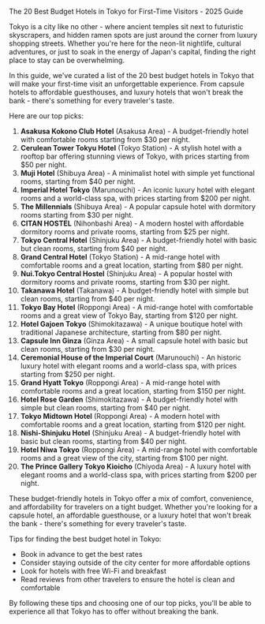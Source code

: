 The 20 Best Budget Hotels in Tokyo for First-Time Visitors - 2025 Guide

Tokyo is a city like no other - where ancient temples sit next to futuristic skyscrapers, and hidden ramen spots are just around the corner from luxury shopping streets. Whether you're here for the neon-lit nightlife, cultural adventures, or just to soak in the energy of Japan's capital, finding the right place to stay can be overwhelming.

In this guide, we've curated a list of the 20 best budget hotels in Tokyo that will make your first-time visit an unforgettable experience. From capsule hotels to affordable guesthouses, and luxury hotels that won't break the bank - there's something for every traveler's taste.

Here are our top picks:

1. **Asakusa Kokono Club Hotel** (Asakusa Area) - A budget-friendly hotel with comfortable rooms starting from $30 per night.
2. **Cerulean Tower Tokyu Hotel** (Tokyo Station) - A stylish hotel with a rooftop bar offering stunning views of Tokyo, with prices starting from $50 per night.
3. **Muji Hotel** (Shibuya Area) - A minimalist hotel with simple yet functional rooms, starting from $40 per night.
4. **Imperial Hotel Tokyo** (Marunouchi) - An iconic luxury hotel with elegant rooms and a world-class spa, with prices starting from $200 per night.
5. **The Millennials** (Shibuya Area) - A popular capsule hotel with dormitory rooms starting from $30 per night.
6. **CITAN HOSTEL** (Nihonbashi Area) - A modern hostel with affordable dormitory rooms and private rooms, starting from $25 per night.
7. **Tokyo Central Hotel** (Shinjuku Area) - A budget-friendly hotel with basic but clean rooms, starting from $40 per night.
8. **Grand Central Hotel** (Tokyo Station) - A mid-range hotel with comfortable rooms and a great location, starting from $80 per night.
9. **Nui.Tokyo Central Hostel** (Shinjuku Area) - A popular hostel with dormitory rooms and private rooms, starting from $30 per night.
10. **Takanawa Hotel** (Takanawa) - A budget-friendly hotel with simple but clean rooms, starting from $40 per night.
11. **Tokyo Bay Hotel** (Roppongi Area) - A mid-range hotel with comfortable rooms and a great view of Tokyo Bay, starting from $120 per night.
12. **Hotel Gajoen Tokyo** (Shimokitazawa) - A unique boutique hotel with traditional Japanese architecture, starting from $80 per night.
13. **Capsule Inn Ginza** (Ginza Area) - A small capsule hotel with basic but clean rooms, starting from $30 per night.
14. **Ceremonial House of the Imperial Court** (Marunouchi) - An historic luxury hotel with elegant rooms and a world-class spa, with prices starting from $250 per night.
15. **Grand Hyatt Tokyo** (Roppongi Area) - A mid-range hotel with comfortable rooms and a great location, starting from $150 per night.
16. **Hotel Rose Garden** (Shimokitazawa) - A budget-friendly hotel with simple but clean rooms, starting from $40 per night.
17. **Tokyo Midtown Hotel** (Roppongi Area) - A modern hotel with comfortable rooms and a great location, starting from $120 per night.
18. **Nishi-Shinjuku Hotel** (Shinjuku Area) - A budget-friendly hotel with basic but clean rooms, starting from $40 per night.
19. **Hotel Niwa Tokyo** (Roppongi Area) - A mid-range hotel with comfortable rooms and a great view of the city, starting from $100 per night.
20. **The Prince Gallery Tokyo Kioicho** (Chiyoda Area) - A luxury hotel with elegant rooms and a world-class spa, with prices starting from $200 per night.

These budget-friendly hotels in Tokyo offer a mix of comfort, convenience, and affordability for travelers on a tight budget. Whether you're looking for a capsule hotel, an affordable guesthouse, or a luxury hotel that won't break the bank - there's something for every traveler's taste.

Tips for finding the best budget hotel in Tokyo:

* Book in advance to get the best rates
* Consider staying outside of the city center for more affordable options
* Look for hotels with free Wi-Fi and breakfast
* Read reviews from other travelers to ensure the hotel is clean and comfortable

By following these tips and choosing one of our top picks, you'll be able to experience all that Tokyo has to offer without breaking the bank.

